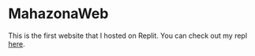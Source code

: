 # MahazonaWeb
This is the first website that I hosted on Replit. You can check out my repl [here](https://replit.com/@SandunWira/MahazonaWeb).
